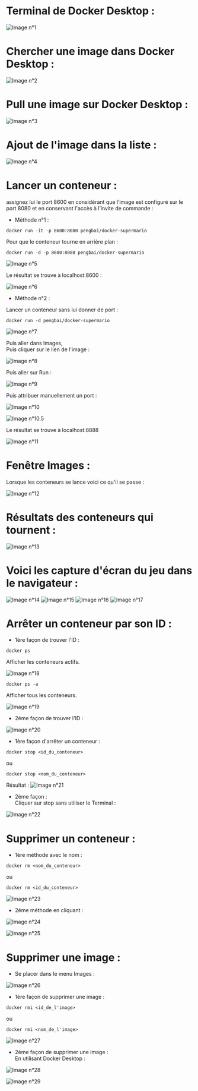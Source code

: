 # Terminal de Docker Desktop :

![Image n°1](image/1.png)

# Chercher une image dans Docker Desktop :

![Image n°2](image/2.png)

# Pull une image sur Docker Desktop :

![Image n°3](image/3.png)

# Ajout de l'image dans la liste :

![Image n°4](image/4.png)

# Lancer un conteneur :  

assignez lui le port 8600 en considérant que l’image est configuré sur le port 8080 et en conservant l'accès à l’invite de commande :  

- Méthode n°1 :
```
docker run -it -p 8600:8080 pengbai/docker-supermario
```  
Pour que le conteneur tourne en arrière plan :
```
docker run -d -p 8600:8080 pengbai/docker-supermario
```

![Image n°5](image/5.png)

Le résultat se trouve à localhost:8600 :

![Image n°6](image/6.png)


- Méthode n°2 :  

Lancer un conteneur sans lui donner de port :
```
docker run -d pengbai/docker-supermario
```

![Image n°7](image/7.png)


Puis aller dans Images,  
Puis cliquer sur le lien de l'image :

![Image n°8](image/8.png)

Puis aller sur Run :

![Image n°9](image/9.png)

Puis attribuer manuellement un port :

![Image n°10](image/10.png)

![Image n°10.5](image/10.5.png)

Le résultat se trouve à localhost:8888

![Image n°11](image/11.png)

# Fenêtre Images :

Lorsque les conteneurs se lance voici ce qu'il se passe :

![Image n°12](image/12.png)

# Résultats des conteneurs qui tournent :

![Image n°13](image/13.png)


# Voici les capture d'écran du jeu dans le navigateur :

![Image n°14](image/14.png)  ![Image n°15](image/15.png)
![Image n°16](image/16.png)  ![Image n°17](image/17.png)


# Arrêter un conteneur par son ID :

- 1ère façon de trouver l'ID :
```
docker ps
```
Afficher les conteneurs actifs.  

![Image n°18](image/18.png)

```
docker ps -a
```
Afficher tous les conteneurs.  

![Image n°19](image/19.png)



- 2ème façon de trouver l'ID :

![Image n°20](image/20.png)


- 1ère façon d'arrêter un conteneur :
```
docker stop <id_du_conteneur>
```
ou
```
docker stop <nom_du_conteneur>
```
Résultat :
![Image n°21](image/21.png)

- 2ème façon :  
Cliquer sur stop sans utiliser le Terminal :

![Image n°22](image/22.png)


# Supprimer un conteneur :

- 1ère méthode avec le nom :
```
docker rm <nom_du_conteneur>
```
ou
```
docker rm <id_du_conteneur>
```

![Image n°23](image/23.png)


- 2ème méthode en cliquant :

![Image n°24](image/24.png)

![Image n°25](image/25.png)



# Supprimer une image :

- Se placer dans le menu Images :

![Image n°26](image/26.png)


- 1ère façon de supprimer une image :
```
docker rmi <id_de_l'image>
```
ou
```
docker rmi <nom_de_l'image>
```

![Image n°27](image/27.png)


- 2ème façon de supprimer une image :  
En utilisant Docker Desktop :

![Image n°28](image/28.png)

![Image n°29](image/29.png)


